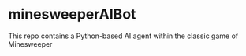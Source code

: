 # minesweeperAIBot
This repo contains a Python-based AI agent within the classic game of Minesweeper
